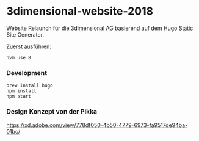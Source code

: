 # 3dimensional-website-2018

Website Relaunch für die 3dimensional AG basierend auf dem Hugo Static Site Generator. 

Zuerst ausführen:

`nvm use 8`

### Development

    brew install hugo
    npm install 
    npm start

### Design Konzept von der Pikka
https://xd.adobe.com/view/778df050-4b50-4779-6973-fa9517de94ba-01bc/
